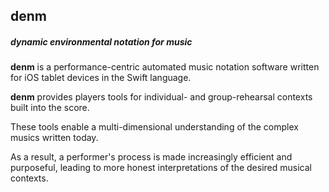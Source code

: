 ## denm
##### dynamic environmental notation for music

**denm** is a performance-centric automated music notation software written for iOS tablet devices in the Swift language.

**denm** provides players tools for individual- and group-rehearsal contexts built into the score.

These tools enable a multi-dimensional understanding of the complex musics written today.

As a result, a performer's process is made increasingly efficient and purposeful, leading to 
more honest interpretations of the desired musical contexts.